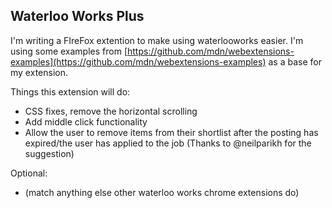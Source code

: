## Waterloo Works Plus

I'm writing a FIreFox extention to make using waterlooworks easier. I'm using some examples from [https://github.com/mdn/webextensions-examples](https://github.com/mdn/webextensions-examples) as a base for my extension.

Things this extension will do:
 - CSS fixes, remove the horizontal scrolling
 - Add middle click functionality
 - Allow the user to remove items from their shortlist after the posting has expired/the user has applied to the job (Thanks to @neilparikh for the suggestion)

Optional:
 - (match anything else other waterloo works chrome extensions do)
